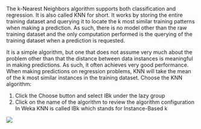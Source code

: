 The k-Nearest Neighbors algorithm supports both classification and regression. It is also called
KNN for short. It works by storing the entire training dataset and querying it to locate the k
most similar training patterns when making a prediction. As such, there is no model other than
the raw training dataset and the only computation performed is the querying of the training
dataset when a prediction is requested.

It is a simple algorithm, but one that does not assume very much about the problem other
than that the distance between data instances is meaningful in making predictions. As such, it
often achieves very good performance. When making predictions on regression problems, KNN
will take the mean of the k most similar instances in the training dataset. Choose the KNN
algorithm:

1) Click the Choose button and select IBk under the lazy group
2) Click on the name of the algorithm to review the algorithm configuration
In Weka KNN is called IBk which stands for Instance-Based k

![](https://github.com/fenago/katacoda-scenarios/raw/master/machine-learning-mastery-weka/machine-learning-mastery-weka-chapter-18/steps/images/93.png)
